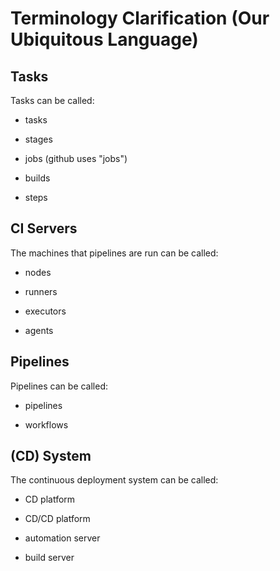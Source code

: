 # Terminology Clarification (Our Ubiquitous Language)

## Tasks

Tasks can be called:

- tasks

- stages

- jobs (github uses "jobs")

- builds

- steps

## CI Servers

The machines that pipelines are run can be called:

- nodes

- runners

- executors

- agents

## Pipelines

Pipelines can be called:

- pipelines

- workflows

## (CD) System

The continuous deployment system can be called:

- CD platform

- CD/CD platform

- automation server

- build server
